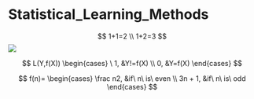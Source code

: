 # Statistical_Learning_Methods
$$ 1+1=2 \\   1+2=3 $$
![](http://latex.codecogs.com/gif.latex?\\sigma=\sqrt{\frac{1}{n}{\sum_{k=1}^n(x_i-\bar{x})^2}})

$$
L(Y,f(X))
\begin{cases}
\ 1, &Y!=f(X) \\
0, &Y=f(X)
\end{cases}
$$

$$
f(n)=
\begin{cases}
\frac n2, &if\ n\ is\ even \\  
3n + 1, &if\  n\ is\ odd
\end{cases}
$$
